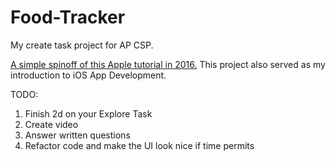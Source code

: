 # Food-Tracker

My create task project for AP CSP. 

<a href="https://developer.apple.com/library/archive/referencelibrary/GettingStarted/DevelopiOSAppsSwift/index.html">A simple spinoff of this Apple tutorial in 2016.</a> This project also served as my introduction to iOS App Development.

TODO:

1. Finish 2d on your Explore Task
2. Create video
3. Answer written questions
4. Refactor code and make the UI look nice if time permits
